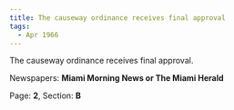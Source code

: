 ```yaml
---  
title: The causeway ordinance receives final approval  
tags:  
  - Apr 1966  
---  
```

  
The causeway ordinance receives final approval.  
  
Newspapers: **Miami Morning News or The Miami Herald**  
  
Page: **2**, Section: **B** 
